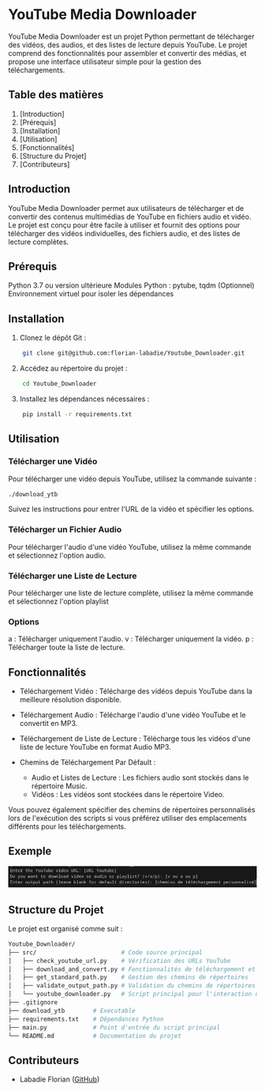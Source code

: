 # YouTube Media Downloader

YouTube Media Downloader est un projet Python permettant de télécharger des vidéos, des audios, et des listes de lecture depuis YouTube. Le projet comprend des fonctionnalités pour assembler et convertir des médias, et propose une interface utilisateur simple pour la gestion des téléchargements.

## Table des matières

1. [Introduction]
2. [Prérequis]
3. [Installation]
4. [Utilisation]
5. [Fonctionnalités]
6. [Structure du Projet]
7. [Contributeurs]

## Introduction

YouTube Media Downloader permet aux utilisateurs de télécharger et de convertir des contenus multimédias de YouTube en fichiers audio et vidéo. Le projet est conçu pour être facile à utiliser et fournit des options pour télécharger des vidéos individuelles, des fichiers audio, et des listes de lecture complètes.

## Prérequis

Python 3.7 ou version ultérieure
Modules Python : pytube, tqdm
(Optionnel) Environnement virtuel pour isoler les dépendances

## Installation

1. Clonez le dépôt Git :

```bash
    git clone git@github.com:florian-labadie/Youtube_Downloader.git
```

2. Accédez au répertoire du projet :

``` bash
    cd Youtube_Downloader
```

3. Installez les dépendances nécessaires :

``` bash
    pip install -r requirements.txt
```

## Utilisation

### Télécharger une Vidéo

Pour télécharger une vidéo depuis YouTube, utilisez la commande suivante :

``` bash
./download_ytb
```

Suivez les instructions pour entrer l'URL de la vidéo et spécifier les options.

### Télécharger un Fichier Audio

Pour télécharger l'audio d'une vidéo YouTube, utilisez la même commande et sélectionnez l'option audio.

### Télécharger une Liste de Lecture

Pour télécharger une liste de lecture complète, utilisez la même commande et sélectionnez l'option playlist

### Options

a : Télécharger uniquement l'audio.
v : Télécharger uniquement la vidéo.
p : Télécharger toute la liste de lecture.

## Fonctionnalités

* Téléchargement Vidéo : Télécharge des vidéos depuis YouTube dans la meilleure résolution disponible.

* Téléchargement Audio : Télécharge l'audio d'une vidéo YouTube et le convertit en MP3.

* Téléchargement de Liste de Lecture : Télécharge tous les vidéos d'une liste de lecture YouTube en format Audio MP3.

* Chemins de Téléchargement Par Défault :

    * Audio et Listes de Lecture : Les fichiers audio sont stockés dans le répertoire Music.
    * Vidéos : Les vidéos sont stockées dans le répertoire Video.

Vous pouvez également spécifier des chemins de répertoires personnalisés lors de l'exécution des scripts si vous préférez utiliser des emplacements différents pour les téléchargements.

## Exemple

![alt text](assets/image.png)

## Structure du Projet

Le projet est organisé comme suit :

``` bash
Youtube_Downloader/
├── src/                        # Code source principal
│   ├── check_youtube_url.py    # Vérification des URLs YouTube
│   ├── download_and_convert.py # Fonctionnalités de téléchargement et conversion
│   ├── get_standard_path.py    # Gestion des chemins de répertoires
│   ├── validate_output_path.py # Validation du chemins de répertoires données
│   └── youtube_downloader.py   # Script principal pour l'interaction utilisateur
├── .gitignore  
├── download_ytb        # Executable
├── requirements.txt    # Dépendances Python
├── main.py             # Point d'entrée du script principal
└── README.md           # Documentation du projet
```

## Contributeurs

- Labadie Florian ([GitHub](https://github.com/florian-labadie))
